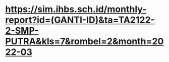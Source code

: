 # https://sim.ihbs.sch.id/monthly-report?id=(GANTI-ID)&ta=TA2122-2-SMP-PUTRA&kls=7&rombel=2&month=2022-03
